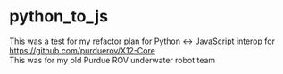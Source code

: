 # python_to_js  
This was a test for my refactor plan for Python <-> JavaScript interop for https://github.com/purduerov/X12-Core   
This was for my old Purdue ROV underwater robot team 
